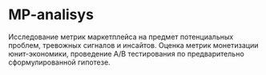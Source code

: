 # MP-analisys
Исследование метрик маркетплейса на предмет потенциальных проблем, тревожных сигналов и инсайтов. Оценка метрик монетизации юнит-экономики, проведение А/В тестирования по предварительно сформулированной гипотезе.
